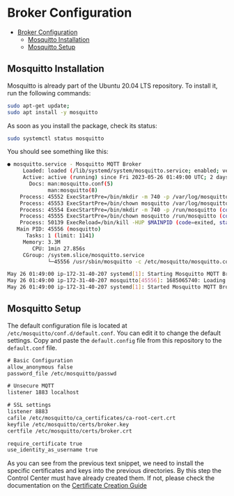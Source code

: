 # Broker Configuration

- [Broker Configuration](#broker-configuration)
  - [Mosquitto Installation](#mosquitto-installation)
  - [Mosquitto Setup](#mosquitto-setup)


## Mosquitto Installation

Mosquitto is already part of the Ubuntu 20.04 LTS repository. To install it, run the following commands:

```bash
sudo apt-get update;
sudo apt install -y mosquitto
```

As soon as you install the package, check its status:

```bash
sudo systemctl status mosquitto
```

You should see something like this:

```bash
● mosquitto.service - Mosquitto MQTT Broker
     Loaded: loaded (/lib/systemd/system/mosquitto.service; enabled; vendor preset: enabled)
     Active: active (running) since Fri 2023-05-26 01:49:00 UTC; 2 days ago
       Docs: man:mosquitto.conf(5)
             man:mosquitto(8)
    Process: 45552 ExecStartPre=/bin/mkdir -m 740 -p /var/log/mosquitto (code=exited, status=0/SUCCESS)
    Process: 45553 ExecStartPre=/bin/chown mosquitto /var/log/mosquitto (code=exited, status=0/SUCCESS)
    Process: 45554 ExecStartPre=/bin/mkdir -m 740 -p /run/mosquitto (code=exited, status=0/SUCCESS)
    Process: 45555 ExecStartPre=/bin/chown mosquitto /run/mosquitto (code=exited, status=0/SUCCESS)
    Process: 50139 ExecReload=/bin/kill -HUP $MAINPID (code=exited, status=0/SUCCESS)
   Main PID: 45556 (mosquitto)
      Tasks: 1 (limit: 1141)
     Memory: 3.3M
        CPU: 1min 27.856s
     CGroup: /system.slice/mosquitto.service
             └─45556 /usr/sbin/mosquitto -c /etc/mosquitto/mosquitto.conf

May 26 01:49:00 ip-172-31-40-207 systemd[1]: Starting Mosquitto MQTT Broker...
May 26 01:49:00 ip-172-31-40-207 mosquitto[45556]: 1685065740: Loading config file /etc/mosquitto/conf.d/default.conf
May 26 01:49:00 ip-172-31-40-207 systemd[1]: Started Mosquitto MQTT Broker.
```

## Mosquitto Setup

The default configuration file is located at `/etc/mosquitto/conf.d/default.conf`. You can edit it to change the default settings. Copy and paste the `default.config` file from this repository to the `default.conf` file.

```txt
# Basic Configuration
allow_anonymous false
password_file /etc/mosquitto/passwd

# Unsecure MQTT
listener 1883 localhost

# SSL settings
listener 8883
cafile /etc/mosquitto/ca_certificates/ca-root-cert.crt
keyfile /etc/mosquitto/certs/broker.key
certfile /etc/mosquitto/certs/broker.crt

require_certificate true
use_identity_as_username true
```

As you can see from the previous text snippet, we need to install the specific certificates and keys into the previous directories. By this step the Control Center must have already created them. If not, please check the documentation on the [Certificate Creation Guide](../.test_certs/README.md)